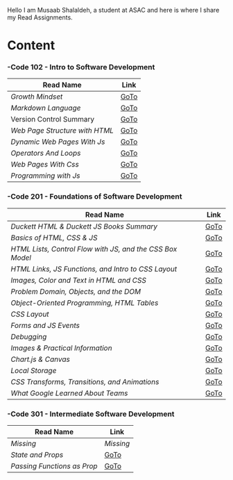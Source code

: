 Hello I am Musaab Shalaldeh, a student at ASAC and here is
where I share my Read Assignments.


# Content

### -Code 102 - Intro to Software Development

| **Read Name**      | **Link** |
| ----------- | ----------- |
| _Growth Mindset_     | [GoTo](https://musaabshalaldeh.github.io/reading-notes/GrowthMindset)      |
| _Markdown Language_  | [GoTo](https://musaabshalaldeh.github.io/reading-notes/read1)       |
|      Version Control Summary       |    [GoTo](https://musaabshalaldeh.github.io/reading-notes/read2)          |
| _Web Page Structure with HTML_          |    [GoTo](https://musaabshalaldeh.github.io/reading-notes/htmlStructure)         |
| _Dynamic Web Pages With Js_          |    [GoTo](https://musaabshalaldeh.github.io/reading-notes/DynamicWebPages)         |
|_Operators And Loops_| [GoTo](https://musaabshalaldeh.github.io/reading-notes/OperatorsAndLoops)|
|_Web Pages With Css_| [GoTo](https://musaabshalaldeh.github.io/reading-notes/WebPagesWithCSS)|
|_Programming with Js_|[GoTo](https://musaabshalaldeh.github.io/reading-notes/ProgrammingWithJs)|

### -Code 201 - Foundations of Software Development

| **Read Name**      | **Link** |
| ----------- | ----------- |
|_Duckett HTML & Duckett JS Books Summary_|[GoTo](https://musaabshalaldeh.github.io/reading-notes/class-01)|
|_Basics of HTML, CSS & JS_|[GoTo](https://musaabshalaldeh.github.io/reading-notes/class-02)|
|_HTML Lists, Control Flow with JS, and the CSS Box Model_|[GoTo](https://musaabshalaldeh.github.io/reading-notes/class-03)|
|_HTML Links, JS Functions, and Intro to CSS Layout_|[GoTo](https://musaabshalaldeh.github.io/reading-notes/class-04)|
|_Images, Color and Text in HTML and CSS_|[GoTo](https://musaabshalaldeh.github.io/reading-notes/class-05)|
|_Problem Domain, Objects, and the DOM_|[GoTo](https://musaabshalaldeh.github.io/reading-notes/class-06)|
|_Object-Oriented Programming, HTML Tables_|[GoTo](https://musaabshalaldeh.github.io/reading-notes/class-07)|
|_CSS Layout_|[GoTo](https://musaabshalaldeh.github.io/reading-notes/class-08)|
|_Forms and JS Events_|[GoTo](https://musaabshalaldeh.github.io/reading-notes/class-09)|
|_Debugging_|[GoTo](https://musaabshalaldeh.github.io/reading-notes/class-10)|
|_Images & Practical Information_|[GoTo](https://musaabshalaldeh.github.io/reading-notes/class-11)|
|_Chart.js & Canvas_|[GoTo](https://musaabshalaldeh.github.io/reading-notes/class-12)|
|_Local Storage_|[GoTo](https://musaabshalaldeh.github.io/reading-notes/class-13)|
|_CSS Transforms, Transitions, and Animations_|[GoTo](https://musaabshalaldeh.github.io/reading-notes/class-14a)|
|_What Google Learned About Teams_|[GoTo](https://musaabshalaldeh.github.io/reading-notes/class-14b)|


### -Code 301 - Intermediate Software Development

| **Read Name**      | **Link** |
| ----------- | ----------- |
|_Missing_|_Missing_|
|_State and Props_|[GoTo](https://musaabshalaldeh.github.io/reading-notes/301ReadingNotes/class-02)|
|_Passing Functions as Prop_|[GoTo](https://musaabshalaldeh.github.io/reading-notes/301ReadingNotes/class-03)|